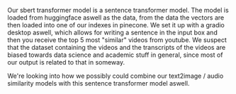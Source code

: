 Our sbert transformer model is a sentence transformer model. The model is loaded from huggingface aswell as the data, from the data the vectors are then loaded into one of our indexes in pinecone. We set it up with a gradio desktop aswell, which allows for writing a sentence in the input box and then you receive the top 5 most "similar" videos from youtube. We suspect that the dataset containing the videos and the transcripts of the videos are biased towards data science and academic stuff in general, since most of our output is related to that in someway.

We're looking into how we possibly could combine our text2image / audio similarity models with this sentence transformer model aswell.

